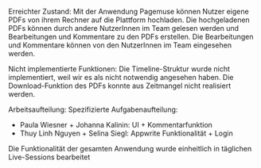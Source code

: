 Erreichter Zustand:
Mit der Anwendung Pagemuse können Nutzer eigene PDFs von ihrem Rechner auf die Plattform hochladen. Die hochgeladenen PDFs können durch andere NutzerInnen im Team gelesen werden und Bearbeitungen und Kommentare zu den PDFs erstellen. Die Bearbeitungen und Kommentare können von den NutzerInnen im Team eingesehen werden.

Nicht implementierte Funktionen:
Die Timeline-Struktur wurde nicht implementiert, weil wir es als nicht notwendig angesehen haben.
Die Download-Funktion des PDFs konnte aus Zeitmangel nicht realisiert werden.


Arbeitsaufteilung:
Spezifizierte Aufgabenaufteilung:
- Paula Wiesner + Johanna Kalinin: UI + Kommentarfunktion
- Thuy Linh Nguyen + Selina Siegl: Appwrite Funktionalität + Login

Die Funktionalität der gesamten Anwendung wurde einheitlich in täglichen Live-Sessions bearbeitet
